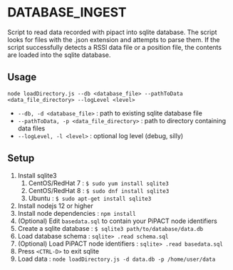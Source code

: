 # DATABASE_INGEST #
Script to read data recorded with pipact into sqlite database.  The script looks for files with the .json extension and attempts to parse them.  If the script successfully detects a RSSI data file or a position file, the contents are loaded into the sqlite database.

## Usage ##
`node loadDirectory.js --db <database_file> --pathToData <data_file_directory> --logLevel <level>`
* `--db, -d <database_file>`
    : path to existing sqlite database file
* `--pathToData, -p <data_file_directory>`
    : path to directory containing data files
* `--logLevel, -l <level>`
    : optional log level (debug, silly)

## Setup ##
1. Install sqlite3
    1. CentOS/RedHat 7
        : `$ sudo yum install sqlite3`
    1. CentOS/RedHat 8
        : `$ sudo dnf install sqlite3`
    1. Ubuntu
        : `$ sudo apt-get install sqlite3`
1. Install nodejs 12 or higher
1. Install node dependencies
    : `npm install`
1. (Optional) Edit `basedata.sql` to contain your PiPACT node identifiers
1. Create a sqlite database
    : `$ sqlite3 path/to/database/data.db`
1. Load database schema
    : `sqlite> .read schema.sql`
1. (Optional) Load PiPACT node identifiers
    : `sqlite> .read basedata.sql`
1. Press `<CTRL-D>` to exit sqlite
1. Load data
    : `node loadDirectory.js -d data.db -p /home/user/data`